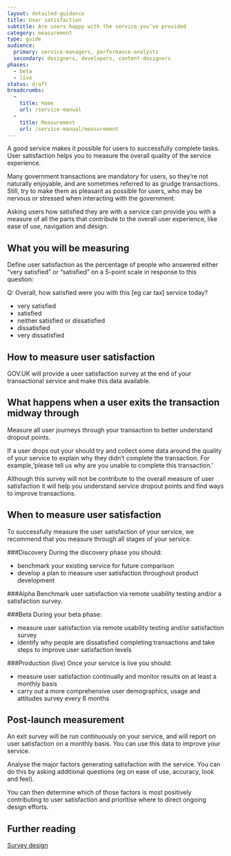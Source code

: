```yaml
---
layout: detailed-guidance
title: User satisfaction
subtitle: Are users happy with the service you’ve provided
category: measurement
type: guide
audience:
  primary: service-managers, performance-analysts
  secondary: designers, developers, content-designers
phases:
  - beta
  - live
status: draft
breadcrumbs:
  -
    title: Home
    url: /service-manual
  -
    title: Measurement
    url: /service-manual/measurement
---
```


A good service makes it possible for users to successfully complete tasks. User satisfaction helps you to measure the overall quality of the service experience.

Many government transactions are mandatory for users, so they’re not naturally enjoyable, and are sometimes referred to as grudge transactions. Still, try to make them as pleasant as possible for users, who may be nervous or stressed when interacting with the government.

Asking users how satisfied they are with a service can provide you with a measure of all the parts that contribute to the overall user experience, like ease of use, navigation and design.

## What you will be measuring

Define user satisfaction as the percentage of people who answered either “very satisfied” or “satisfied” on a 5-point scale in response to this question:

Q: Overall, how satisfied were you with this [eg car tax] service today?

* very satisfied
* satisfied
* neither satisfied or dissatisfied
* dissatisfied
* very dissatisfied

## How to measure user satisfaction

GOV.UK will provide a user satisfaction survey at the end of your transactional service and make this data available.

## What happens when a user exits the transaction midway through

Measure all user journeys through your transaction to better understand dropout points.

If a user drops out your should try and collect some data around the quality of your service to explain why they didn’t complete the transaction. For example,‘please tell us why are you unable to complete this transaction.’

Although this survey will not be contribute to the overall measure of user satisfaction it will help you understand service dropout points and find ways to improve transactions.

## When to measure user satisfaction

To successfully measure the user satisfaction of your service, we recommend that you measure through all stages of your service.

###Discovery
During the discovery phase you should:

* benchmark your existing service for future comparison
* develop a plan to measure user satisfaction throughout product development

###Alpha
Benchmark user satisfaction via remote usability testing and/or a satisfaction survey.

###Beta
During your beta phase:

* measure user satisfaction via remote usability testing and/or satisfaction survey
* identify why people are dissatisfied completing transactions and take steps to improve user satisfaction levels

###Production (live)
Once your service is live you should:

* measure user satisfaction continually and monitor results on at least a monthly basis
* carry out a more comprehensive user demographics, usage and attitudes survey every 6 months

## Post-launch measurement

An exit survey will be run continuously on your service, and will report on user satisfaction on a monthly basis. You can use this data to improve your service.

Analyse the major factors generating satisfaction with the service. You can do this by asking additional questions (eg on ease of use, accuracy, look and feel).

You can then determine which of those factors is most positively contributing to user satisfaction and prioritise where to direct ongoing design efforts.

## Further reading
[Survey design](/service-manual/user-centered-design/user-research/survey-design.html)
